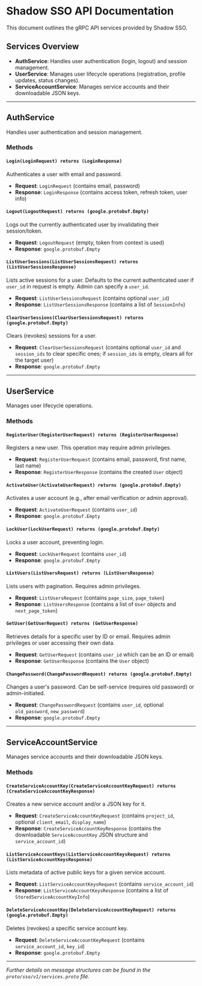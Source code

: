 # Shadow SSO API Documentation

This document outlines the gRPC API services provided by Shadow SSO.

## Services Overview

-   **AuthService**: Handles user authentication (login, logout) and session management.
-   **UserService**: Manages user lifecycle operations (registration, profile updates, status changes).
-   **ServiceAccountService**: Manages service accounts and their downloadable JSON keys.

---

## AuthService

Handles user authentication and session management.

### Methods

#### `Login(LoginRequest) returns (LoginResponse)`
Authenticates a user with email and password.
-   **Request**: `LoginRequest` (contains email, password)
-   **Response**: `LoginResponse` (contains access token, refresh token, user info)

#### `Logout(LogoutRequest) returns (google.protobuf.Empty)`
Logs out the currently authenticated user by invalidating their session/token.
-   **Request**: `LogoutRequest` (empty, token from context is used)
-   **Response**: `google.protobuf.Empty`

#### `ListUserSessions(ListUserSessionsRequest) returns (ListUserSessionsResponse)`
Lists active sessions for a user. Defaults to the current authenticated user if `user_id` in request is empty. Admin can specify a `user_id`.
-   **Request**: `ListUserSessionsRequest` (contains optional `user_id`)
-   **Response**: `ListUserSessionsResponse` (contains a list of `SessionInfo`)

#### `ClearUserSessions(ClearUserSessionsRequest) returns (google.protobuf.Empty)`
Clears (revokes) sessions for a user.
-   **Request**: `ClearUserSessionsRequest` (contains optional `user_id` and `session_ids` to clear specific ones; if `session_ids` is empty, clears all for the target user)
-   **Response**: `google.protobuf.Empty`

---

## UserService

Manages user lifecycle operations.

### Methods

#### `RegisterUser(RegisterUserRequest) returns (RegisterUserResponse)`
Registers a new user. This operation may require admin privileges.
-   **Request**: `RegisterUserRequest` (contains email, password, first name, last name)
-   **Response**: `RegisterUserResponse` (contains the created `User` object)

#### `ActivateUser(ActivateUserRequest) returns (google.protobuf.Empty)`
Activates a user account (e.g., after email verification or admin approval).
-   **Request**: `ActivateUserRequest` (contains `user_id`)
-   **Response**: `google.protobuf.Empty`

#### `LockUser(LockUserRequest) returns (google.protobuf.Empty)`
Locks a user account, preventing login.
-   **Request**: `LockUserRequest` (contains `user_id`)
-   **Response**: `google.protobuf.Empty`

#### `ListUsers(ListUsersRequest) returns (ListUsersResponse)`
Lists users with pagination. Requires admin privileges.
-   **Request**: `ListUsersRequest` (contains `page_size`, `page_token`)
-   **Response**: `ListUsersResponse` (contains a list of `User` objects and `next_page_token`)

#### `GetUser(GetUserRequest) returns (GetUserResponse)`
Retrieves details for a specific user by ID or email. Requires admin privileges or user accessing their own data.
-   **Request**: `GetUserRequest` (contains `user_id` which can be an ID or email)
-   **Response**: `GetUserResponse` (contains the `User` object)

#### `ChangePassword(ChangePasswordRequest) returns (google.protobuf.Empty)`
Changes a user's password. Can be self-service (requires old password) or admin-initiated.
-   **Request**: `ChangePasswordRequest` (contains `user_id`, optional `old_password`, `new_password`)
-   **Response**: `google.protobuf.Empty`

---

## ServiceAccountService

Manages service accounts and their downloadable JSON keys.

### Methods

#### `CreateServiceAccountKey(CreateServiceAccountKeyRequest) returns (CreateServiceAccountKeyResponse)`
Creates a new service account and/or a JSON key for it.
-   **Request**: `CreateServiceAccountKeyRequest` (contains `project_id`, optional `client_email`, `display_name`)
-   **Response**: `CreateServiceAccountKeyResponse` (contains the downloadable `ServiceAccountKey` JSON structure and `service_account_id`)

#### `ListServiceAccountKeys(ListServiceAccountKeysRequest) returns (ListServiceAccountKeysResponse)`
Lists metadata of active public keys for a given service account.
-   **Request**: `ListServiceAccountKeysRequest` (contains `service_account_id`)
-   **Response**: `ListServiceAccountKeysResponse` (contains a list of `StoredServiceAccountKeyInfo`)

#### `DeleteServiceAccountKey(DeleteServiceAccountKeyRequest) returns (google.protobuf.Empty)`
Deletes (revokes) a specific service account key.
-   **Request**: `DeleteServiceAccountKeyRequest` (contains `service_account_id`, `key_id`)
-   **Response**: `google.protobuf.Empty`

---

*Further details on message structures can be found in the `proto/sso/v1/services.proto` file.*
